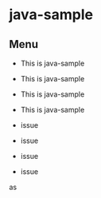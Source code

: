 # java-sample
## Menu
- This is java-sample
- This is java-sample

- This is java-sample
- This is java-sample
- issue
- issue
- issue
- issue

as